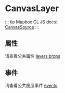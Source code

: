 # CanvasLayer

::: tip
Mapbox GL JS docs:  
[CanvasSource](https://docs.mapbox.com/mapbox-gl-js/api/#canvassource)
:::

## 属性

请查看公共属性 [layers props](/api/Layers/README.md#props)

## 事件

请查看公共图层事件 [events](/api/Layers/#events)
